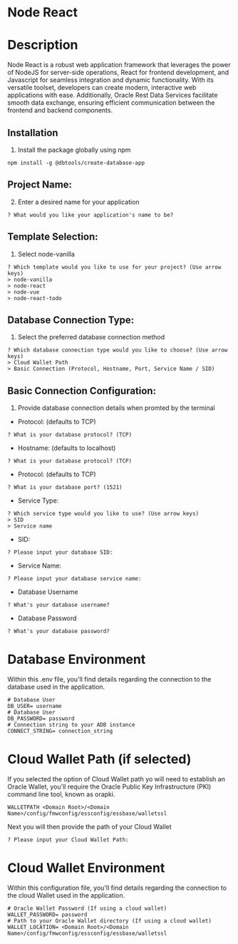 # Node React

# Description

Node React is a robust web application framework that leverages the power of NodeJS for server-side operations, React for frontend development, and Javascript for seamless integration and dynamic functionality. With its versatile toolset, developers can create modern, interactive web applications with ease. Additionally, Oracle Rest Data Services facilitate smooth data exchange, ensuring efficient communication between the frontend and backend components.

## Installation

1. Install the package globally using npm
```properties
npm install -g @dbtools/create-database-app
```

## Project Name:
2. Enter a desired name for your application
```properties
? What would you like your application's name to be?
```

## Template Selection:

1. Select node-vanilla

```properties
? Which template would you like to use for your project? (Use arrow keys)
> node-vanilla
> node-react
> node-vue
> node-react-todo
```
## Database Connection Type:

1. Select the preferred database connection method
```properties
? Which database connection type would you like to choose? (Use arrow keys)
> Cloud Wallet Path
> Basic Connection (Protocol, Hostname, Port, Service Name / SID)
```
## Basic Connection Configuration:

1. Provide database connection details when promted by the terminal

- Protocol: (defaults to TCP)
```properties
? What is your database protocol? (TCP)
```
- Hostname: (defaults to localhost)
```properties
? What is your database protocol? (TCP)
```
- Protocol: (defaults to TCP)
```properties
? What is your database port? (1521)
```
- Service Type:
```properties
? Which service type would you like to use? (Use arrow keys)
> SID
> Service name
```
- SID:
```properties
? Please input your database SID:
```
- Service Name:
```properties
? Please input your database service name:
```
- Database Username
```properties
? What's your database username?
```
- Database Password
```properties
? What's your database password?
```

# Database Environment

Within this .env file, you'll find details regarding the connection to the database used in the application.


```properties
# Database User
DB_USER= username
# Database User
DB_PASSWORD= password
# Connection string to your ADB instance
CONNECT_STRING= connection_string
```

# Cloud Wallet Path (if selected)

If you selected the option of Cloud Wallet path yo will need
to establish an Oracle Wallet, you'll require the Oracle Public Key Infrastructure (PKI) command line tool, known as orapki.

```properties
WALLETPATH <Domain Root>/<Domain Name>/config/fmwconfig/essconfig/essbase/walletssl
```

Next you will then provide the path of your Cloud Wallet

```properties
? Please input your Cloud Wallet Path:
```

# Cloud Wallet Environment

Within this configuration file, you'll find details regarding the connection to the cloud Wallet used in the application.

```properties
# Oracle Wallet Password (If using a cloud wallet)
WALLET_PASSWORD= password
# Path to your Oracle Wallet directory (If using a cloud wallet)
WALLET_LOCATION= <Domain Root>/<Domain Name>/config/fmwconfig/essconfig/essbase/walletssl
```
